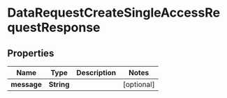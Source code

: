 

# DataRequestCreateSingleAccessRequestResponse


## Properties

| Name | Type | Description | Notes |
|------------ | ------------- | ------------- | -------------|
|**message** | **String** |  |  [optional] |



